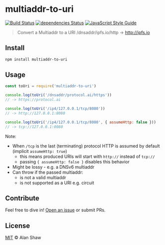 # multiaddr-to-uri

[![Build Status](https://travis-ci.org/tableflip/multiaddr-to-uri.svg?branch=master)](https://travis-ci.org/tableflip/multiaddr-to-uri) [![dependencies Status](https://david-dm.org/tableflip/multiaddr-to-uri/status.svg)](https://david-dm.org/tableflip/multiaddr-to-uri) [![JavaScript Style Guide](https://img.shields.io/badge/code_style-standard-brightgreen.svg)](https://standardjs.com)


> Convert a Multiaddr to a URI /dnsaddr/ipfs.io/http -> http://ipfs.io

## Install

```sh
npm install multiaddr-to-uri
```

## Usage

```js
const toUri = require('multiaddr-to-uri')

console.log(toUri('/dnsaddr/protocol.ai/https'))
// -> https://protocol.ai

console.log(toUri('/ip4/127.0.0.1/tcp/8080'))
// -> http://127.0.0.1:8080

console.log(toUri('/ip4/127.0.0.1/tcp/8080', { assumeHttp: false }))
// -> tcp://127.0.0.1:8080
```

Note:

* When `/tcp` is the last (terminating) protocol HTTP is assumed by default (implicit `assumeHttp: true`)
  * this means produced URIs will start with `http://` instead of `tcp://`
  * passing `{ assumeHttp: false }` disables this behavior
* Might be lossy - e.g. a DNSv6 multiaddr
* Can throw if the passed multiaddr:
    * is not a valid multiaddr
    * is not supported as a URI e.g. circuit

## Contribute

Feel free to dive in! [Open an issue](https://github.com/tableflip/multiaddr-to-uri/issues/new) or submit PRs.

## License

[MIT](LICENSE) © Alan Shaw
